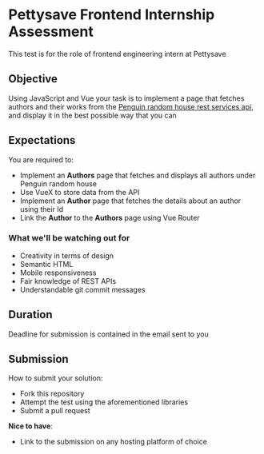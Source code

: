 # Pettysave Frontend Internship Assessment

This test is for the role of frontend engineering intern at Pettysave

## Objective

Using JavaScript and Vue your task is to implement a page that fetches authors and their works from the [Penguin random house rest services api](http://www.penguinrandomhouse.biz/webservices/rest/), and display it in the best possible way that you can

## Expectations

You are required to:

- Implement an **Authors** page that fetches and displays all authors under Penguin random house
- Use VueX to store data from the API
- Implement an **Author** page that fetches the details about an author using their Id
- Link the **Author** to the **Authors** page using Vue Router

### What we'll be watching out for

- Creativity in terms of design
- Semantic HTML
- Mobile responsiveness
- Fair knowledge of REST APIs
- Understandable git commit messages

## Duration

Deadline for submission is contained in the email sent to you

## Submission

How to submit your solution:

- Fork this repository
- Attempt the test using the aforementioned libraries
- Submit a pull request

**Nice to have**:

- Link to the submission on any hosting platform of choice
